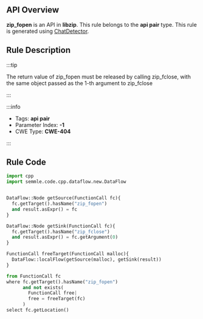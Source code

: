 ---
---


## API Overview
**zip_fopen** is an API in **libzip**. This rule belongs to the **api pair** type. This rule is generated using [ChatDetector](../../tools/ChatDetector).
## Rule Description

:::tip

The return value of zip_fopen must be released by calling zip_fclose, with the same object passed as the 1-th argument to zip_fclose

:::

:::info

- Tags: **api pair**
- Parameter Index: **-1**
- CWE Type: **CWE-404**

:::

## Rule Code
```python
import cpp
import semmle.code.cpp.dataflow.new.DataFlow


DataFlow::Node getSource(FunctionCall fc){
  fc.getTarget().hasName("zip_fopen")
  and result.asExpr() = fc
}

DataFlow::Node getSink(FunctionCall fc){
  fc.getTarget().hasName("zip_fclose")
  and result.asExpr() = fc.getArgument(0)
}

FunctionCall freeTarget(FunctionCall malloc){
  DataFlow::localFlow(getSource(malloc), getSink(result))
}

from FunctionCall fc
where fc.getTarget().hasName("zip_fopen")
      and not exists(
        FunctionCall free| 
        free = freeTarget(fc)
      )
select fc.getLocation()

```
